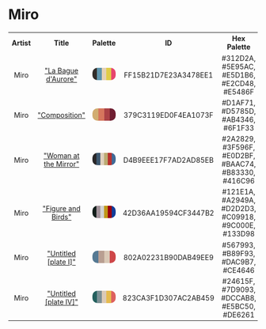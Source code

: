 
<!DOCTYPE html>
<html><body>
<h1>Miro</h1>
<table style="width:100%">
<tr><th style="text-align: center; vertical-align: middle;">Artist</th><th style="text-align: center; vertical-align: middle;">Title</th><th style="text-align: center; vertical-align: middle;">Palette</th><th style="text-align: center; vertical-align: middle;">ID</th><th style="text-align: center; vertical-align: middle;">Hex Palette</th></tr>
<tr><td style="text-align: center; vertical-align: middle;">Miro</td> <td style="text-align: center; vertical-align: middle;"><a href=https://www.nga.gov/collection/art-object-page.142287.html>"La Bague d'Aurore"</a></td> <td style="text-align: center; vertical-align: middle;"><img style="border-radius: 10px;" src="../media/swatches/FF15B21D7E23A3478EE1.jpg" height="25"></td> <td style="text-align: center; vertical-align: middle;">FF15B21D7E23A3478EE1</td> <td style="text-align: center; vertical-align: middle;">#312D2A, #5E95AC, #E5D1B6, #E2CD48, #E5486F</td></tr>
<tr><td style="text-align: center; vertical-align: middle;">Miro</td> <td style="text-align: center; vertical-align: middle;"><a href=https://www.nga.gov/collection/art-object-page.91414.html>"Composition"</a></td> <td style="text-align: center; vertical-align: middle;"><img style="border-radius: 10px;" src="../media/swatches/379C3119ED0F4EA1073F.jpg" height="25"></td> <td style="text-align: center; vertical-align: middle;">379C3119ED0F4EA1073F</td> <td style="text-align: center; vertical-align: middle;">#D1AF71, #D5785D, #AB4346, #6F1F33</td></tr>
<tr><td style="text-align: center; vertical-align: middle;">Miro</td> <td style="text-align: center; vertical-align: middle;"><a href=https://www.nga.gov/collection/art-object-page.136243.html>"Woman at the Mirror"</a></td> <td style="text-align: center; vertical-align: middle;"><img style="border-radius: 10px;" src="../media/swatches/D4B9EEE17F7AD2AD85EB.jpg" height="25"></td> <td style="text-align: center; vertical-align: middle;">D4B9EEE17F7AD2AD85EB</td> <td style="text-align: center; vertical-align: middle;">#2A2829, #3F596F, #E0D2BF, #BAAC74, #B83330, #416C96</td></tr>
<tr><td style="text-align: center; vertical-align: middle;">Miro</td> <td style="text-align: center; vertical-align: middle;"><a href=https://www.nga.gov/collection/art-object-page.53059.html>"Figure and Birds"</a></td> <td style="text-align: center; vertical-align: middle;"><img style="border-radius: 10px;" src="../media/swatches/42D36AA19594CF3447B2.jpg" height="25"></td> <td style="text-align: center; vertical-align: middle;">42D36AA19594CF3447B2</td> <td style="text-align: center; vertical-align: middle;">#121E1A, #A2949A, #D2D2D3, #C09918, #9C000E, #133D98</td></tr>
<tr><td style="text-align: center; vertical-align: middle;">Miro</td> <td style="text-align: center; vertical-align: middle;"><a href=https://www.nga.gov/collection/art-object-page.46992.html>"Untitled [plate I]"</a></td> <td style="text-align: center; vertical-align: middle;"><img style="border-radius: 10px;" src="../media/swatches/802A02231B90DAB49EE9.jpg" height="25"></td> <td style="text-align: center; vertical-align: middle;">802A02231B90DAB49EE9</td> <td style="text-align: center; vertical-align: middle;">#567993, #B89F93, #DAC9B7, #CE4646</td></tr>
<tr><td style="text-align: center; vertical-align: middle;">Miro</td> <td style="text-align: center; vertical-align: middle;"><a href=https://www.nga.gov/collection/art-object-page.46996.html>"Untitled [plate IV]"</a></td> <td style="text-align: center; vertical-align: middle;"><img style="border-radius: 10px;" src="../media/swatches/823CA3F1D307AC2AB459.jpg" height="25"></td> <td style="text-align: center; vertical-align: middle;">823CA3F1D307AC2AB459</td> <td style="text-align: center; vertical-align: middle;">#24615F, #7D9093, #DCCAB8, #E5BC50, #DE6261</td></tr>
</table>
</body></html>
